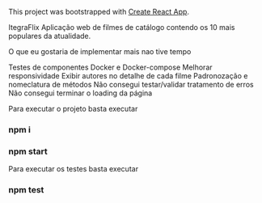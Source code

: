 This project was bootstrapped with [Create React App](https://github.com/facebook/create-react-app).


ItegraFlix
Aplicação web de filmes de catálogo contendo os 10 mais populares da atualidade.

O que eu gostaria de implementar mais nao tive tempo

Testes de componentes
Docker e Docker-compose 
Melhorar responsividade
Exibir autores no detalhe de cada filme 
Padronozação e nomeclatura de métodos
Não consegui testar/validar tratamento de erros
Não consegui terminar o loading da página

Para executar o projeto basta executar
### npm i
### npm start
Para executar os testes basta executar
### npm test
